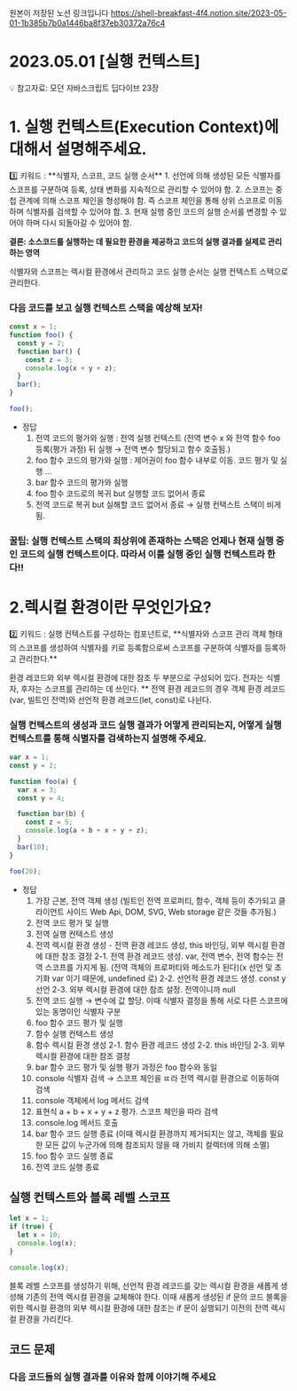 원본이 저장된 노션 링크입니다
https://shell-breakfast-4f4.notion.site/2023-05-01-1b385b7b0a1446ba8f37eb30372a76c4

# 2023.05.01 [실행 컨텍스트]

<aside>
💡 참고자료: 모던 자바스크립트 딥다이브 23장

</aside>

# 1. **실행 컨텍스트(Execution Context)에 대해서 설명해주세요.**

<aside>
3️⃣ 키워드 :  **식별자, 스코프, 코드 실행 순서**
1. 선언에 의해 생성된 모든 식별자를 스코프를 구분하여 등록, 상태 변화를 지속적으로 관리할 수 있어야 함.
2. 스코프는 중첩 관계에 의해 스코프 체인을 형성해야 함. 즉 스코프 체인을 통해 상위 스코프로 이동하며 식별자를 검색할 수 있어야 함. 
3. 현재 실행 중인 코드의 실행 순서를 변경할 수 있어야 하며 다시 되돌아갈 수 있어야 함.

**결론: 소스코드를 실행하는 데 필요한 환경을 제공하고 코드의 실행 결과를 실제로 관리하는 영역**

</aside>

식별자와 스코프는 렉시컬 환경에서 관리하고 코드 실행 순서는 실행 컨텍스트 스택으로 관리한다.

### 다음 코드를 보고 실행 컨텍스트 스택을 예상해 보자!

```jsx
const x = 1;
function foo() {
  const y = 2;
  function bar() {
    const z = 3;
    console.log(x + y + z);
  }
  bar();
}

foo();
```

- 정답
  1. 전역 코드의 평가와 실행 : 전역 실행 컨텍스트 (전역 변수 x 와 전역 함수 foo 등록(평가 과정) 뒤 실행 → 전역 변수 할당되고 함수 호출됨.)
  2. foo 함수 코드의 평가와 실행 : 제어권이 foo 함수 내부로 이동. 코드 평가 및 실행 …
  3. bar 함수 코드의 평가와 실행
  4. foo 함수 코드로의 복귀 but 실행할 코드 없어서 종료
  5. 전역 코드로 복귀 but 실해할 코드 없어서 종료 → 실행 컨택스트 스택이 비게 됨.

### 꿀팁: 실행 컨텍스트 스택의 최상위에 존재하는 스택은 언제나 현재 실행 중인 코드의 실행 컨텍스트이다. 따라서 이를 실행 중인 실행 컨텍스트라 한다!!

# 2.렉시컬 환경이란 무엇인가요?

<aside>
2️⃣ 키워드 : 실행 컨텍스트를 구성하는 컴포넌트로, **식별자와 스코프 관리
객체 형태의 스코프를 생성하여 식별자를 키로 등록함으로써 스코프를 구분하여 식별자를 등록하고 관리한다.**

</aside>

환경 레코드와 외부 렉시컬 환경에 대한 참조 두 부분으로 구성되어 있다. 전자는 식별자, 후자는 스코프를 관리하는 데 쓰인다.
\*\* 전역 환경 레코드의 경우 객체 환경 레코드(var, 빌트인 전역)와 선언적 환경 레코드(let, const)로 나뉜다.

### 실행 컨텍스트의 생성과 코드 실행 결과가 어떻게 관리되는지, 어떻게 실행 컨텍스트를 통해 식별자를 검색하는지 설명해 주세요.

```jsx
var x = 1;
const y = 2;

function foo(a) {
  var x = 3;
  const y = 4;

  function bar(b) {
    const z = 5;
    console.log(a + b + x + y + z);
  }
  bar(10);
}

foo(20);
```

- 정답
  1. 가장 근본, 전역 객체 생성 (빌트인 전역 프로퍼티, 함수, 객체 등이 추가되고 클라이언트 사이드 Web Api, DOM, SVG, Web storage 같은 것들 추가됨.)
  2. 전역 코드 평가 및 실행
  3. 전역 실행 컨텍스트 생성
  4. 전역 렉시컬 환경 생성 - 전역 환경 레코드 생성, this 바인딩, 외부 렉시컬 환경에 대한 참조 결정
     2-1. 전역 환경 레코드 생성. var, 전역 변수, 전역 함수는 전역 스코프를 가지게 됨. (전역 객체의 프로퍼티와 메소드가 된다)(x 선언 및 초기화 var 이기 때문에, undefined 로)
     2-2. 선언적 환경 레코드 생성. const y 선언
     2-3. 외부 렉시컬 환경에 대한 참조 설정. 전역이니까 null
  5. 전역 코드 실행 → 변수에 값 할당. 이때 식별자 결정을 통해 서로 다른 스코프에 있는 동명이인 식별자 구분
  6. foo 함수 코드 평가 및 실행
  7. 함수 실행 컨텍스트 생성
  8. 함수 렉시컬 환경 생성
     2-1. 함수 환경 레코드 생성
     2-2. this 바인딩
     2-3. 외부 렉시컬 환경에 대한 참조 결정
  9. bar 함수 코드 평가 및 실행
     평가 과정은 foo 함수와 동일
  10. console 식별자 검색 → 스코프 체인을 ㄸ라 전역 렉시컬 환경으로 이동하여 검색
  11. console 객체에서 log 메서드 검색
  12. 표현식 a + b + x + y + z 평가. 스코프 체인을 따라 검색
  13. console.log 메서드 호출
  14. bar 함수 코드 실행 종료 (이때 렉시컬 환경까지 제거되지는 않고, 객체를 필요한 모든 값이 누군가에 의해 참조되지 않을 때 가비지 컬렉터에 의해 소멸)
  15. foo 함수 코드 실행 종료
  16. 전역 코드 실행 종료

## 실행 컨텍스트와 블록 레벨 스코프

```jsx
let x = 1;
if (true) {
  let x = 10;
  console.log(x);
}

console.log(x);
```

블록 레벨 스코프를 생성하기 위해, 선언적 환경 레코드를 갖는 렉시컬 환경을 새롭게 생성해 기존의 전역 렉시컬 환경을 교체해야 한다. 이때 새롭게 생성된 if 문의 코드 블록을 위한 렉시컬 환경의 외부 렉시컬 환경에 대한 참조는 if 문이 실행되기 이전의 전역 렉시컬 환경을 가리킨다.

## 코드 문제

### 다음 코드들의 실행 결과를 이유와 함께 이야기해 주세요
